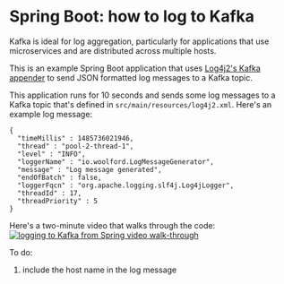 # Spring Boot: how to log to Kafka

Kafka is ideal for log aggregation, particularly for applications that use microservices and are distributed across multiple hosts.

This is an example Spring Boot application that uses [Log4j2's Kafka appender](https://logging.apache.org/log4j/2.x/manual/appenders.html#KafkaAppender) to send JSON formatted log messages to a Kafka topic.

This application runs for 10 seconds and sends some log messages to a Kafka topic that's defined in `src/main/resources/log4j2.xml`. Here's an example log message:

    {
      "timeMillis" : 1485736021946,
      "thread" : "pool-2-thread-1",
      "level" : "INFO",
      "loggerName" : "io.woolford.LogMessageGenerator",
      "message" : "Log message generated",
      "endOfBatch" : false,
      "loggerFqcn" : "org.apache.logging.slf4j.Log4jLogger",
      "threadId" : 17,
      "threadPriority" : 5
    }

Here's a two-minute video that walks through the code:
[![logging to Kafka from Spring video walk-through](https://img.youtube.com/vi/G7wMwEDkX_4/0.jpg)](https://www.youtube.com/watch?v=G7wMwEDkX_4)

To do:

1) include the host name in  the log message
